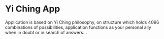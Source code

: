 # Yi Ching App

Application is based on Yi Ching philosophy,
on structure which holds 4096 combinations of possibilities,
application functions as your personal ally when in doubt or in search of answers...
